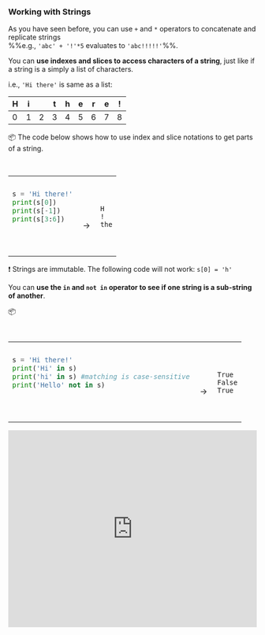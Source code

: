 ### Working with Strings

As you have seen before, you can use `+` and `*` operators to concatenate and replicate strings<br>
%%e.g., `'abc' + '!'*5` evaluates to `'abc!!!!!'`%%.

You can **use indexes and slices to access characters of a string**, just like if a string is a simply a list of characters.

i.e., `'Hi there'` is same as a list:

H   | i | &nbsp; | t | h | e | r | e | !
--- |---|--------|---|---|---|---|---|---
0   | 1 | 2      | 3 | 4 | 5 | 6 | 7 | 8

<tip-box> 

:package: The code below shows how to use index and slice notations to get parts of a string.

<table> 
<tr>
  <td>

```python
s = 'Hi there!'
print(s[0])
print(s[-1])
print(s[3:6])
```
  </td>
  <td><br><br>&nbsp;→&nbsp;</td>
  <td><br><br>

```
H
!
the
```
  </td>
</tr>
</table>

</tip-box>

:exclamation: Strings are immutable. The following code will not work: `s[0] = 'h'`


You can **use the `in` and `not in` operator to see if one string is a sub-string of another**.

<tip-box> 

:package: 

<table> 
<tr>
  <td>

```python
s = 'Hi there!'
print('Hi' in s)
print('hi' in s) #matching is case-sensitive
print('Hello' not in s)
```
  </td>
  <td><br><br>&nbsp;→&nbsp;</td>
  <td><br><br>

```
True
False
True
```
  </td>
</tr>
</table>

</tip-box>

<panel type="seamless" header="%%:computer: Try your own%%">

<iframe height="400px" width="100%" src="https://repl.it/@pythonbasics/strings-workingWith?lite=true" scrolling="no" frameborder="no" allowtransparency="true" allowfullscreen="true" sandbox="allow-forms allow-pointer-lock allow-popups allow-same-origin allow-scripts allow-modals"></iframe>

</panel>
